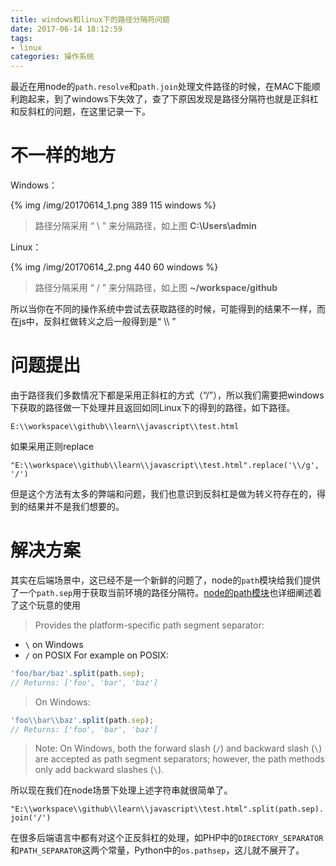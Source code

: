 ```yaml
---
title: windows和linux下的路径分隔符问题
date: 2017-06-14 18:12:59
tags:
- linux
categories: 操作系统
---
```


最近在用node的`path.resolve`和`path.join`处理文件路径的时候，在MAC下能顺利跑起来，到了windows下失效了，查了下原因发现是路径分隔符也就是正斜杠和反斜杠的问题，在这里记录一下。

<!-- more -->

# 不一样的地方

Windows：

{% img /img/20170614_1.png 389 115 windows %}

> 路径分隔采用 “ \ ” 来分隔路径，如上图 **C:\Users\admin**

Linux：

{% img /img/20170614_2.png 440 60 windows %}

> 路径分隔采用 “ / ” 来分隔路径，如上图 **~/workspace/github**

所以当你在不同的操作系统中尝试去获取路径的时候，可能得到的结果不一样，而在js中，反斜杠做转义之后一般得到是“ \\\\ ”

# 问题提出
由于路径我们多数情况下都是采用正斜杠的方式（“/”），所以我们需要把windows下获取的路径做一下处理并且返回如同Linux下的得到的路径，如下路径。

`E:\\workspace\\github\\learn\\javascript\\test.html`

如果采用正则replace

`"E:\\workspace\\github\\learn\\javascript\\test.html".replace('\\/g', '/')`

但是这个方法有太多的弊端和问题，我们也意识到反斜杠是做为转义符存在的，得到的结果并不是我们想要的。

# 解决方案
其实在后端场景中，这已经不是一个新鲜的问题了，node的`path`模块给我们提供了一个`path.sep`用于获取当前环境的路径分隔符。[node的path模块](https://nodejs.org/api/path.html#path_path_sep)也详细阐述着了这个玩意的使用

> Provides the platform-specific path segment separator:
- `\` on Windows
- `/` on POSIX
For example on POSIX:
```javascript
'foo/bar/baz'.split(path.sep);
// Returns: ['foo', 'bar', 'baz']
```
> On Windows:
```javascript
'foo\\bar\\baz'.split(path.sep);
// Returns: ['foo', 'bar', 'baz']
```
> Note: On Windows, both the forward slash (`/`) and backward slash (`\`) are accepted as path segment separators; however, the path methods only add backward slashes (`\`).

所以现在我们在node场景下处理上述字符串就很简单了。

`"E:\\workspace\\github\\learn\\javascript\\test.html".split(path.sep).join('/')`

在很多后端语言中都有对这个正反斜杠的处理，如PHP中的`DIRECTORY_SEPARATOR`和`PATH_SEPARATOR`这两个常量，Python中的`os.pathsep`，这儿就不展开了。
